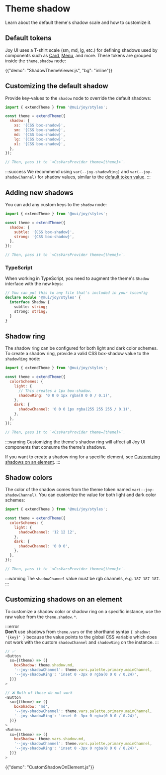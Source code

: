 # Theme shadow

<p class="description">Learn about the default theme's shadow scale and how to customize it.</p>

## Default tokens

Joy UI uses a T-shirt scale (sm, md, lg, etc.) for defining shadows used by components such as [Card](/joy-ui/react-card/), [Menu](/joy-ui/react-menu/), and more.
These tokens are grouped inside the `theme.shadow` node:

{{"demo": "ShadowThemeViewer.js", "bg": "inline"}}

## Customizing the default shadow

Provide key-values to the `shadow` node to override the default shadows:

```js
import { extendTheme } from '@mui/joy/styles';

const theme = extendTheme({
  shadow: {
    xs: '{CSS box-shadow}',
    sm: '{CSS box-shadow}',
    md: '{CSS box-shadow}',
    lg: '{CSS box-shadow}',
    xl: '{CSS box-shadow}',
  },
});

// Then, pass it to `<CssVarsProvider theme={theme}>`.
```

:::success
We recommend using `var(--joy-shadowRing)` and `var(--joy-shadowChannel)` for shadow values, similar to the [default token value](#default-tokens).
:::

## Adding new shadows

You can add any custom keys to the `shadow` node:

```js
import { extendTheme } from '@mui/joy/styles';

const theme = extendTheme({
  shadow: {
    subtle: '{CSS box-shadow}',
    strong: '{CSS box-shadow}',
  },
});

// Then, pass it to `<CssVarsProvider theme={theme}>`.
```

### TypeScript

When working in TypeScript, you need to augment the theme's `Shadow` interface with the new keys:

```ts
// You can put this to any file that's included in your tsconfig
declare module '@mui/joy/styles' {
  interface Shadow {
    subtle: string;
    strong: string;
  }
}
```

## Shadow ring

The shadow ring can be configured for both light and dark color schemes.
To create a shadow ring, provide a valid CSS box-shadow value to the `shadowRing` node:

```js
import { extendTheme } from '@mui/joy/styles';

const theme = extendTheme({
  colorSchemes: {
    light: {
      // This creates a 1px box-shadow.
      shadowRing: '0 0 0 1px rgba(0 0 0 / 0.1)',
    },
    dark: {
      shadowChannel: '0 0 0 1px rgba(255 255 255 / 0.1)',
    },
  },
});

// Then, pass it to `<CssVarsProvider theme={theme}>`.
```

:::warning
Customizing the theme's shadow ring will affect all Joy UI components that consume the theme's shadows.

If you want to create a shadow ring for a specific element, see [Customizing shadows on an element](#customizing-shadows-on-an-element).
:::

## Shadow colors

The color of the shadow comes from the theme token named `var(--joy-shadowChannel)`.
You can customize the value for both light and dark color schemes:

```js
import { extendTheme } from '@mui/joy/styles';

const theme = extendTheme({
  colorSchemes: {
    light: {
      shadowChannel: '12 12 12',
    },
    dark: {
      shadowChannel: '0 0 0',
    },
  },
});

// Then, pass it to `<CssVarsProvider theme={theme}>`.
```

:::warning
The `shadowChannel` value must be rgb channels, e.g. `187 187 187`.
:::

## Customizing shadows on an element

To customize a shadow color or shadow ring on a specific instance, use the raw value from the `theme.shadow.*`.

:::error  
**Don't** use shadows from `theme.vars` or the shorthand syntax `{ shadow: '{key}' }` because the value points to the global CSS variable which does not work with the custom `shadowChannel` and `shadowRing` on the instance.
:::

```js
// ✅
<Button
  sx={(theme) => ({
    boxShadow: theme.shadow.md,
    '--joy-shadowChannel': theme.vars.palette.primary.mainChannel,
    '--joy-shadowRing': 'inset 0 -3px 0 rgba(0 0 0 / 0.24)',
  })}
>

// ❌ Both of these do not work
<Button
  sx={(theme) => ({
    boxShadow: 'md',
    '--joy-shadowChannel': theme.vars.palette.primary.mainChannel,
    '--joy-shadowRing': 'inset 0 -3px 0 rgba(0 0 0 / 0.24)',
  })}
>
<Button
  sx={(theme) => ({
    boxShadow: theme.vars.shadow.md,
    '--joy-shadowChannel': theme.vars.palette.primary.mainChannel,
    '--joy-shadowRing': 'inset 0 -3px 0 rgba(0 0 0 / 0.24)',
  })}
>
```

{{"demo": "CustomShadowOnElement.js"}}
